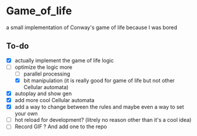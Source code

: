 # Game_of_life
a small implementation of Conway's game of life because I was bored 

## To-do 
- [x] actually implement the game of life logic
- [ ] optimize the logic more
    - [ ] parallel processing 
    - [x] bit manipulation (it is really good for game of life but not other Cellular automata)
- [x] autoplay and show gen
- [x] add more cool Cellular automata
- [x] add a way to change between the rules and maybe even a way to set your own 
- [ ] hot reload for development? (litrely no reason other than it's a cool idea)
- [ ] Record GIF ? And add one to the repo 
